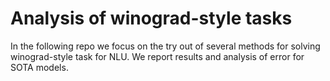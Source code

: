 # Analysis of winograd-style tasks
In the following repo we focus on the try out of several methods for solving winograd-style task for NLU. We report results and analysis of error for SOTA models.
